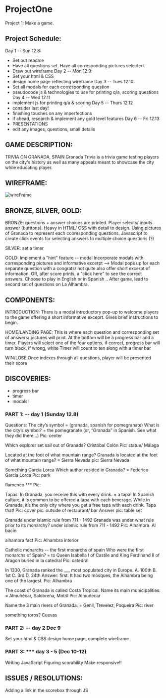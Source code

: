 # ProjectOne
Project 1: Make a game. 

## Project Schedule: 

Day 1 -- Sun 12.8: 
- Set out readme
- Have all questions set. Have all corresponding pictures selected. 
- Draw out wireframe 
Day 2 -- Mon 12.9: 
- Set your html & CSS 
- design home page reflecting wireframe
Day 3 -- Tues 12.10: 
- Set all modals for each corresponding question 
- pseudocode js & technologies to use for printing q/a, scoring questions
Day 4 -- Wed 12.11
- implement js for printing q/a & scoring
Day 5 -- Thurs 12.12
- consider last day! 
- finishing touches on any imperfections 
- if ahead, research & implement any gold level features 
Day 6 -- Fri 12.13
- PRESENTATIONS
- edit any images, questions, small details 

## GAME DESCRIPTION: 
TRIVIA ON GRANADA, SPAIN 
Granada Trivia is a trivia game testing players on the city's history as well as many appeals meant to showcase the city while educating player.

## WIREFRAME: 
![wireFrame](WireFrame.JPG)

## BRONZE, SILVER, GOLD: 
BRONZE: 
questions + answer choices are printed. 
Player selects/ inputs answer (butttons). 
Heavy in HTML/ CSS with detail to design. Using pictures of Granada to represent each cooresponding questions. 
Javascript to create click events for selecting answers to multiple choice questions (?)

SILVER:
set a timer

GOLD:
Implement a "hint" feature -- modal
Incorporate modals with corresponding pictures and informative excerpt
--> Modal pops up for each separate question with a congrats/ not quite also offer short excerpt of information.
OR, after score prints, a "click here" to see the correct answers.
Choose to play in English or in Spanish .. 
After game, lead to second set of questions on La Alhambra.

## COMPONENTS: 
INTRODUCTION: 
There is a modal introductory pop-up to welcome players to the game offering a short informative exceprt. Gives brief instructions to begin.

HOME/LANDING PAGE: 
This is where each question and corresponding set of answers/ pictures will print.
At the bottom will be a progress bar and a timer.
Players will select one of the four options, if correct, progress bar will turn black, if wrong, white
Timer will count to ten along with a timer bar 

WIN/LOSE
Once indexes through all questions, player will be presented their score 

## DISCOVERIES:
- progress bar
- timer 
- modals! 

### PART 1:  -- day 1 (Sunday 12.8)
Questions: 
The city’s symbol = (granada, spanish for pomegranate) 
What is the city’s symbol?
= the pomegranate (or, “Granada” in Spanish. See what they did there…)
Pic: center 

Which explorer set sail out of Granada?
Cristóbal Colón 
Pic: statue/ Málaga 

Located at the foot of what mountain range? 
Granada is located at the foot of what mountain range?
	= Sierra Nevada
pic: Sierra Nevada 

Something Garcia Lorca
Which author resided in Granada? 
= Federico Garcia Lorca
	Pic: park

flamenco *** 
	Pic: 

Tapas:
In Granada, you receive this with every drink. 
= a tapa! In Spanish culture, it is common to be offered a tapa with each beverage. While in Granada, it’s the only city where you get a free tapa with each drink. Tapa that! 
Pic: cover pic: outside of restaurant/ bar
Answer pic: table set 

Granada under islamic rule from 711 - 1492
Granada was under what rule prior to its monarchy? 
under islamic rule from 711 - 1492
	Pic: Alhambra. Al bacín 

alhambra fact
	Pic: Alhambra interior 

Catholic monarchs -- the first monarchs of spain 
Who were the first monarchs of Spain? 
=  to Queen Isabella I of Castile and King Ferdinand II of Aragon
    buried in la catedral 
	Pic: catedral

In 1330, Granada ranked the ___ most populated city in Europe. 
A. 100th
B. 1st
C. 3rd
D. 24th
Answer: first. It had two mosques, the Alhambra being one of the largest. 
Pic: Alhambra 

The coast of Granada is called Costa Tropical. Name its main municipalities:
= Almuñécar, Salobreña, Motril 
Pic: Almuñécar 

Name the 3 main rivers of Granada.
= Genil, Trevelez, Poqueira
Pic: river 

something toros?
Cuevas

### PART 2:  -- day 2 Dec 9
Set your html & CSS 
design home page, complete wireframe

### PART 3: *** day 3 - 5 (Dec 10-12)
Writing  JavaScript 
Figuring scorability
Make responsive!!

## ISSUES / RESOLUTIONS:
Adding a link in the scorebox through JS
